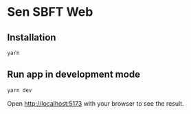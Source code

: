 # Sen SBFT Web

## Installation

```bash
yarn
```

## Run app in development mode

```bash
yarn dev
```

Open [http://localhost:5173](http://localhost:5173) with your browser to see the result.
